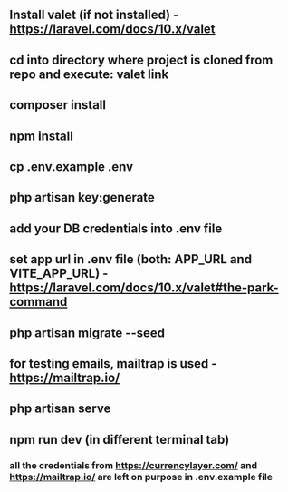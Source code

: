 ## Install valet (if not installed) - https://laravel.com/docs/10.x/valet
## cd into directory where project is cloned from repo and execute: valet link
## composer install
## npm install
## cp .env.example .env
## php artisan key:generate
## add your DB credentials into .env file
## set app url in .env file (both: APP_URL and VITE_APP_URL) - https://laravel.com/docs/10.x/valet#the-park-command
## php artisan migrate --seed
## for testing emails, mailtrap is used - https://mailtrap.io/
## php artisan serve
## npm run dev (in different terminal tab)

### all the credentials from https://currencylayer.com/ and https://mailtrap.io/ are left on purpose in .env.example file
